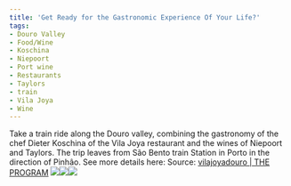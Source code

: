 ```yaml
---
title: 'Get Ready for the Gastronomic Experience Of Your Life?'
tags:
- Douro Valley
- Food/Wine
- Koschina
- Niepoort
- Port wine
- Restaurants
- Taylors
- train
- Vila Joya
- Wine
---
```


Take a train ride along the Douro valley, combining the gastronomy of the chef Dieter Koschina of the Vila Joya restaurant and the wines of Niepoort and Taylors. The trip leaves from São Bento train Station in Porto in the direction of Pinhâo. See more details here: Source: [vilajoyadouro | THE PROGRAM](http://www.vilajoyadouro.com/) [![](https://oportocall.files.wordpress.com/2016/01/7e426f_7cebbccc52a746bb99b7bf3d38d5c180.png)](http://www.vilajoyadouro.com/#!the-program/klece)[![](https://oportocall.files.wordpress.com/2016/01/7e426f_47dbc5b43f3748d5aebd34afc1ff6a3c.png)](http://www.vilajoyadouro.com/#!the-program/klece)[![](https://oportocall.files.wordpress.com/2016/01/7e426f_be037e6e85144a159b32782a4525cb7c.png)](http://www.vilajoyadouro.com/#!the-program/klece)